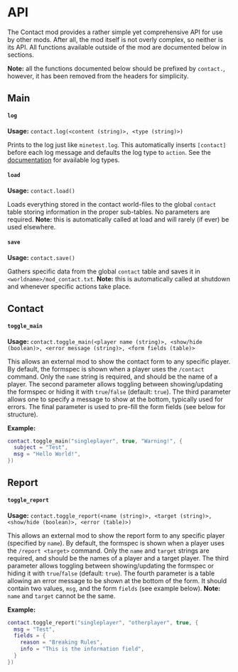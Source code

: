 API
===

The Contact mod provides a rather simple yet comprehensive API for use by other mods. After all, the mod itself is not overly complex, so neither is its API. All functions available outside of the mod are documented below in sections.

__Note:__ all the functions documented below should be prefixed by `contact.`, however, it has been removed from the headers for simplicity.

## Main

#### `log`
__Usage:__ `contact.log(<content (string)>, <type (string)>)`

Prints to the log just like `minetest.log`. This automatically inserts `[contact]` before each log message and defaults the log type to `action`. See the [documentation](http://dev.minetest.net/minetest.log) for available log types.

#### `load`
__Usage:__ `contact.load()`

Loads everything stored in the contact world-files to the global `contact` table storing information in the proper sub-tables. No parameters are required. __Note:__ this is automatically called at load and will rarely (if ever) be used elsewhere.

#### `save`
__Usage:__ `contact.save()`

Gathers specific data from the global `contact` table and saves it in `<worldname>/mod_contact.txt`. __Note:__ this is automatically called at shutdown and whenever specific actions take place.

## Contact

#### `toggle_main`
__Usage:__ `contact.toggle_main(<player name (string)>, <show/hide (boolean)>, <error message (string)>, <form fields (table)>`

This allows an external mod to show the contact form to any specific player. By default, the formspec is shown when a player uses the `/contact` command. Only the `name` string is required, and should be the name of a player. The second parameter allows toggling between showing/updating the formspec or hiding it with `true`/`false` (default: `true`). The third parameter allows one to specify a message to show at the bottom, typically used for errors. The final parameter is used to pre-fill the form fields (see below for structure).

__Example:__
```lua
contact.toggle_main("singleplayer", true, "Warning!", {
  subject = "Test",
  msg = "Hello World!",
})
```

## Report

#### `toggle_report`
__Usage:__ `contact.toggle_report(<name (string)>, <target (string)>, <show/hide (boolean)>, <error (table)>)`

This allows an external mod to show the report form to any specific player (specified by `name`). By default, the formspec is shown when a player uses the `/report <target>` command. Only the `name` and `target` strings are required, and should be the names of a player and a target player. The third parameter allows toggling between showing/updating the formspec or hiding it with `true`/`false` (default: `true`). The fourth parameter is a table allowing an error message to be shown at the bottom of the form. It should contain two values, `msg`, and the form `fields` (see example below). __Note:__ `name` and `target` cannot be the same.

__Example:__
```lua
contact.toggle_report("singleplayer", "otherplayer", true, {
  msg = "Test",
  fields = {
    reason = "Breaking Rules",
    info = "This is the information field",
  }
})
```
